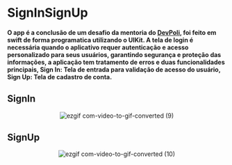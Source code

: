 # SignInSignUp


#### O app é a conclusão de um desafio da mentoria do [DevPoli](https://www.devpoli.com/), foi feito em swift de forma programatica utilizando o UIKit. A tela de login é necessária quando o aplicativo requer autenticação e acesso personalizado para seus usuários, garantindo segurança e proteção das informações, a aplicação tem tratamento de erros e duas funcionalidades principais, Sign In: Tela de entrada para validação de acesso do usuário, Sign Up: Tela de cadastro de conta.

## SignIn
<div align="center">  
  
![ezgif com-video-to-gif-converted (9)](https://github.com/ellcavalcante/ChallengeSignInSignUp/assets/89115923/0d684db5-e48b-4478-9409-8cdfe03861d2)
 </div>

## SignUp
<div align="center"> 
  
![ezgif com-video-to-gif-converted (10)](https://github.com/ellcavalcante/ChallengeSignInSignUp/assets/89115923/f5c98e77-9e95-4c7f-80fc-541cb6dd4b0f)
